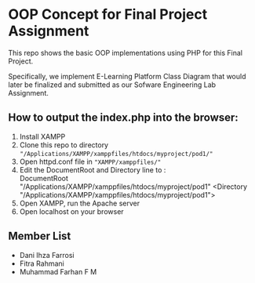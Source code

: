 # OOP Concept for Final Project Assignment

This repo shows the basic OOP implementations using PHP for this Final Project.

Specifically, we implement E-Learning Platform Class Diagram that would later be finalized and submitted as our Sofware Engineering Lab Assignment.

## How to output the index.php into the browser:
1. Install XAMPP
2. Clone this repo to directory `"/Applications/XAMPP/xamppfiles/htdocs/myproject/pod1/"`
3. Open httpd.conf file in `"XAMPP/xamppfiles/"`
4. Edit the DocumentRoot and Directory line to : <br>
   DocumentRoot "/Applications/XAMPP/xamppfiles/htdocs/myproject/pod1"
&lt;Directory "/Applications/XAMPP/xamppfiles/htdocs/myproject/pod1">
5. Open XAMPP, run the Apache server
6. Open localhost on your browser

## Member List
- Dani Ihza Farrosi
- Fitra Rahmani
- Muhammad Farhan F M 

